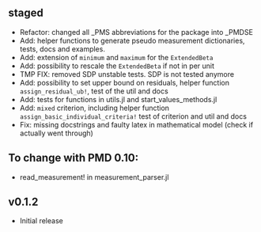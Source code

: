 ## staged
- Refactor: changed all _PMS abbreviations for the package into _PMDSE
- Add: helper functions to generate pseudo measurement dictionaries, tests, docs and examples.
- Add: extension of `minimum` and `maximum` for the `ExtendedBeta`
- Add: possibility to rescale the `ExtendedBeta` if not in per unit
- TMP FIX: removed SDP unstable tests. SDP is not tested anymore
- Add: possibility to set upper bound on residuals, helper function `assign_residual_ub!`, test of the util and docs
- Add: tests for functions in utils.jl and start_values_methods.jl
- Add: `mixed` criterion, including helper function `assign_basic_individual_criteria!` test of criterion and util and docs
- Fix: missing docstrings and faulty latex in mathematical model (check if actually went through)

## To change with PMD 0.10:
- read_measurement! in measurement_parser.jl

## v0.1.2

- Initial release

